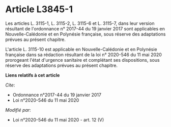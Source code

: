 # Article L3845-1

Les articles L. 3115-1, L. 3115-2, L. 3115-6 et L. 3115-7, dans leur version résultant de l'ordonnance n° 2017-44 du 19
janvier 2017 sont applicables en Nouvelle-Calédonie et en Polynésie française, sous réserve des adaptations prévues au
présent chapitre.

L'article L. 3115-10 est applicable en Nouvelle-Calédonie et en Polynésie française dans sa rédaction résultant de la loi n°
2020-546 du 11 mai 2020 prorogeant l'état d'urgence sanitaire et complétant ses dispositions, sous réserve des adaptations
prévues au présent chapitre.

**Liens relatifs à cet article**

_Cite_:

  - Ordonnance n°2017-44 du 19 janvier 2017
  - Loi n°2020-546 du 11 mai 2020

_Modifié par_:

  - Loi n°2020-546 du 11 mai 2020 - art. 12 (V)

